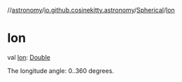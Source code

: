 //[astronomy](../../../index.md)/[io.github.cosinekitty.astronomy](../index.md)/[Spherical](index.md)/[lon](lon.md)

# lon

val [lon](lon.md): [Double](https://kotlinlang.org/api/latest/jvm/stdlib/kotlin/-double/index.html)

The longitude angle: 0..360 degrees.

